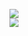 [![](https://img.shields.io/badge/Made%20With-Github%20Spray-lightgrey.svg?style=for-the-badge&logo=github)](https://github.com/Annihil/github-spray#1709)  
[![](https://i.imgur.com/2DrTn0Z.gif)](https://github.com/Annihil/github-spray)